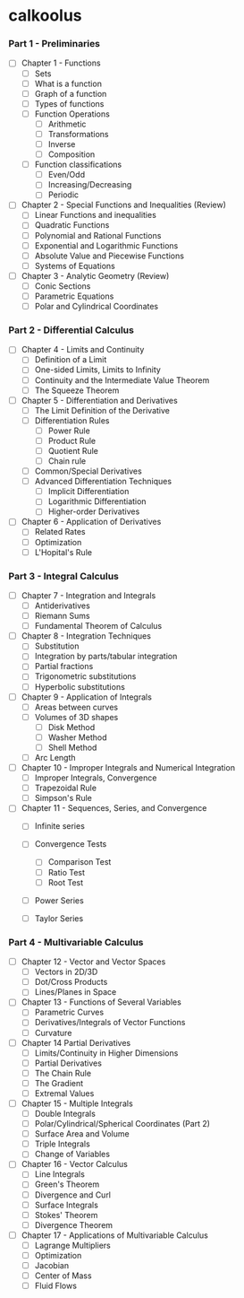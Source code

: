 # calkoolus

### Part 1 - Preliminaries
- [ ] Chapter 1 - Functions
  - [ ] Sets
  - [ ] What is a function
  - [ ] Graph of a function
  - [ ] Types of functions
  - [ ] Function Operations
    - [ ] Arithmetic
    - [ ] Transformations
    - [ ] Inverse
    - [ ] Composition
  - [ ] Function classifications 
    - [ ] Even/Odd
    - [ ] Increasing/Decreasing
    - [ ] Periodic
- [ ] Chapter 2 - Special Functions and Inequalities (Review)
  - [ ] Linear Functions and inequalities
  - [ ] Quadratic Functions
  - [ ] Polynomial and Rational Functions
  - [ ] Exponential and Logarithmic Functions
  - [ ] Absolute Value and Piecewise Functions
  - [ ] Systems of Equations
- [ ] Chapter 3 - Analytic Geometry (Review)
  - [ ] Conic Sections
  - [ ] Parametric Equations
  - [ ] Polar and Cylindrical Coordinates

### Part 2 - Differential Calculus
- [ ] Chapter 4 - Limits and Continuity
  - [ ] Definition of a Limit
  - [ ] One-sided Limits, Limits to Infinity
  - [ ] Continuity and the Intermediate Value Theorem
  - [ ] The Squeeze Theorem
- [ ] Chapter 5 - Differentiation and Derivatives
  - [ ] The Limit Definition of the Derivative
  - [ ] Differentiation Rules
    - [ ] Power Rule
    - [ ] Product Rule
    - [ ] Quotient Rule
    - [ ] Chain rule
  - [ ] Common/Special Derivatives
  - [ ] Advanced Differentiation Techniques
    - [ ] Implicit Differentiation
    - [ ] Logarithmic Differentiation
    - [ ] Higher-order Derivatives
- [ ] Chapter 6 - Application of Derivatives
  - [ ] Related Rates
  - [ ] Optimization
  - [ ] L'Hopital's Rule

### Part 3 - Integral Calculus
- [ ] Chapter 7 - Integration and Integrals
  - [ ] Antiderivatives
  - [ ] Riemann Sums
  - [ ] Fundamental Theorem of Calculus
- [ ] Chapter 8 - Integration Techniques
  - [ ] Substitution
  - [ ] Integration by parts/tabular integration
  - [ ] Partial fractions
  - [ ] Trigonometric substitutions
  - [ ] Hyperbolic substitutions
- [ ] Chapter 9 - Application of Integrals
  - [ ] Areas between curves
  - [ ] Volumes of 3D shapes
    - [ ] Disk Method
    - [ ] Washer Method
    - [ ] Shell Method
  - [ ] Arc Length
- [ ] Chapter 10 - Improper Integrals and Numerical Integration
  - [ ] Improper Integrals, Convergence
  - [ ] Trapezoidal Rule
  - [ ] Simpson's Rule
- [ ] Chapter 11 - Sequences, Series, and Convergence
  - [ ] Infinite series
  - [ ] Convergence Tests
    - [ ] Comparison Test
    - [ ] Ratio Test
    - [ ] Root Test
  - [ ] Power Series
  - [ ] Taylor Series


### Part 4 - Multivariable Calculus
- [ ] Chapter 12 - Vector and Vector Spaces
  - [ ] Vectors in 2D/3D
  - [ ] Dot/Cross Products
  - [ ] Lines/Planes in Space
- [ ] Chapter 13 - Functions of Several Variables
  - [ ] Parametric Curves
  - [ ] Derivatives/Integrals of Vector Functions
  - [ ] Curvature
- [ ] Chapter 14 Partial Derivatives
  - [ ] Limits/Continuity in Higher Dimensions
  - [ ] Partial Derivatives
  - [ ] The Chain Rule
  - [ ] The Gradient
  - [ ] Extremal Values
- [ ] Chapter 15 - Multiple Integrals
  - [ ] Double Integrals
  - [ ] Polar/Cylindrical/Spherical Coordinates (Part 2)
  - [ ] Surface Area and Volume
  - [ ] Triple Integrals
  - [ ] Change of Variables
- [ ] Chapter 16 - Vector Calculus
  - [ ] Line Integrals
  - [ ] Green's Theorem
  - [ ] Divergence and Curl
  - [ ] Surface Integrals
  - [ ] Stokes' Theorem
  - [ ] Divergence Theorem
- [ ] Chapter 17 - Applications of Multivariable Calculus
  - [ ] Lagrange Multipliers
  - [ ] Optimization
  - [ ] Jacobian
  - [ ] Center of Mass
  - [ ] Fluid Flows
